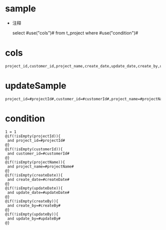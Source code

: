 sample
===
* 注释

	select #use("cols")# from t_project  where  #use("condition")#

cols
===
	project_id,customer_id,project_name,create_date,update_date,create_by,update_by

updateSample
===
	
	project_id=#projectId#,customer_id=#customerId#,project_name=#projectName#,create_date=#createDate#,update_date=#updateDate#,create_by=#createBy#,update_by=#updateBy#

condition
===

	1 = 1  
	@if(!isEmpty(projectId)){
	 and project_id=#projectId#
	@}
	@if(!isEmpty(customerId)){
	 and customer_id=#customerId#
	@}
	@if(!isEmpty(projectName)){
	 and project_name=#projectName#
	@}
	@if(!isEmpty(createDate)){
	 and create_date=#createDate#
	@}
	@if(!isEmpty(updateDate)){
	 and update_date=#updateDate#
	@}
	@if(!isEmpty(createBy)){
	 and create_by=#createBy#
	@}
	@if(!isEmpty(updateBy)){
	 and update_by=#updateBy#
	@}
	
	